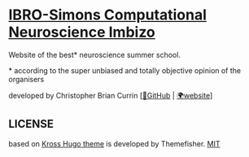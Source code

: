 # [IBRO-Simons Computational Neuroscience Imbizo](https://imbizo.africa)

Website of the best\* neuroscience summer school.


\* according to the super unbiased and totally objective opinion of the organisers

developed by Christopher Brian Currin [[🔗GitHub](https://github.com/ChrisCurrin) | [🌍website](https://chriscurrin.com)]

## LICENSE
based on [Kross Hugo theme](https://github.com/themefisher/kross-hugo/) is developed by Themefisher.
[MIT](https://github.com/themefisher/kross-hugo/blob/master/LICENSE)
